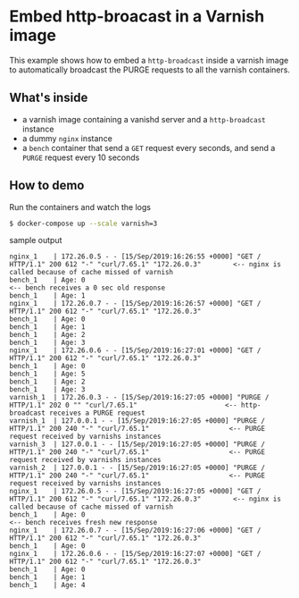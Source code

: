 # Embed http-broacast in a Varnish image

This example shows how to embed a `http-broadcast` inside a varnish image to
automatically broadcast the PURGE requests to all the varnish containers.

## What's inside

- a varnish image containing a vanishd server and a `http-broadcast` instance
- a dummy `nginx` instance
- a `bench` container that send a `GET` request every seconds, and send a `PURGE` request every 10 seconds

## How to demo

Run the containers and watch the logs

```bash
$ docker-compose up --scale varnish=3
```

sample output

```
nginx_1    | 172.26.0.5 - - [15/Sep/2019:16:26:55 +0000] "GET / HTTP/1.1" 200 612 "-" "curl/7.65.1" "172.26.0.3"        <-- nginx is called because of cache missed of varnish
bench_1    | Age: 0                                                                                                     <-- bench receives a 0 sec old response
bench_1    | Age: 1
nginx_1    | 172.26.0.7 - - [15/Sep/2019:16:26:57 +0000] "GET / HTTP/1.1" 200 612 "-" "curl/7.65.1" "172.26.0.3"
bench_1    | Age: 0
bench_1    | Age: 1
bench_1    | Age: 2
bench_1    | Age: 3
nginx_1    | 172.26.0.6 - - [15/Sep/2019:16:27:01 +0000] "GET / HTTP/1.1" 200 612 "-" "curl/7.65.1" "172.26.0.3"
bench_1    | Age: 0
bench_1    | Age: 5
bench_1    | Age: 2
bench_1    | Age: 3
varnish_1  | 172.26.0.3 - - [15/Sep/2019:16:27:05 +0000] "PURGE / HTTP/1.1" 202 0 "" "curl/7.65.1"                      <-- http-broadcast receives a PURGE request
varnish_1  | 127.0.0.1 - - [15/Sep/2019:16:27:05 +0000] "PURGE / HTTP/1.1" 200 240 "-" "curl/7.65.1"                    <-- PURGE request received by varnishs instances
varnish_3  | 127.0.0.1 - - [15/Sep/2019:16:27:05 +0000] "PURGE / HTTP/1.1" 200 240 "-" "curl/7.65.1"                    <-- PURGE request received by varnishs instances
varnish_2  | 127.0.0.1 - - [15/Sep/2019:16:27:05 +0000] "PURGE / HTTP/1.1" 200 240 "-" "curl/7.65.1"                    <-- PURGE request received by varnishs instances
nginx_1    | 172.26.0.5 - - [15/Sep/2019:16:27:05 +0000] "GET / HTTP/1.1" 200 612 "-" "curl/7.65.1" "172.26.0.3"        <-- nginx is called because of cache missed of varnish
bench_1    | Age: 0                                                                                                     <-- bench receives fresh new response
nginx_1    | 172.26.0.7 - - [15/Sep/2019:16:27:06 +0000] "GET / HTTP/1.1" 200 612 "-" "curl/7.65.1" "172.26.0.3"
bench_1    | Age: 0
nginx_1    | 172.26.0.6 - - [15/Sep/2019:16:27:07 +0000] "GET / HTTP/1.1" 200 612 "-" "curl/7.65.1" "172.26.0.3"
bench_1    | Age: 0
bench_1    | Age: 1
bench_1    | Age: 4
```
